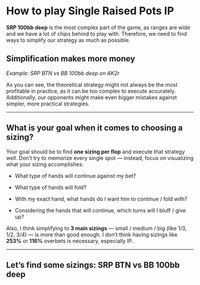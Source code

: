 
# How to play Single Raised Pots IP

**SRP 100bb deep** is the most complex part of the game, as ranges are wide and we have a lot of chips behind to play with. Therefore, we need to find ways to simplify our strategy as much as possible.

## Simplification makes more money

_Example: SRP BTN vs BB 100bb deep on AK2r_

As you can see, the theoretical strategy might not always be the most profitable in practice, as it can be too complex to execute accurately. Additionally, our opponents might make even bigger mistakes against simpler, more practical strategies.

---

## What is your goal when it comes to choosing a sizing?

Your goal should be to find **one sizing per flop** and execute that strategy well. Don’t try to memorize every single spot — instead, focus on visualizing what your sizing accomplishes:

- What type of hands will continue against my bet?
    
- What type of hands will fold?
    
- With my exact hand, what hands do I want him to continue / fold with?
    
- Considering the hands that will continue, which turns will I bluff / give up?
    

Also, I think simplifying to **3 main sizings** — small / medium / big (like 1/3, 1/2, 3/4) — is more than good enough. I don’t think having sizings like **253%** or **116%** overbets is necessary, especially IP.

---

## Let’s find some sizings: SRP BTN vs BB 100bb deep